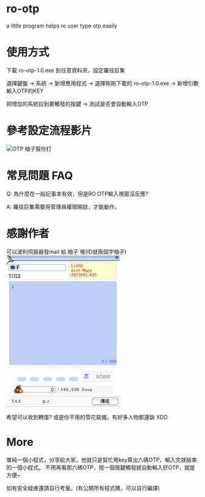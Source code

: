 # ro-otp
a little program helps ro user type otp easily


# 使用方式

下載 ro-otp-1.0.exe 到任意資料夾，設定羅技巨集

選擇鍵盤 -> 系統 -> 新增應用程式 -> 選擇剛剛下載的 ro-otp-1.0.exe -> 新增引數 輸入OTP的KEY

把增加的系統拉到要觸發的按鍵 -> 測試是否會自動輸入OTP

# 參考設定流程影片
![OTP 柚子幫你打](https://www.youtube.com/watch?v=YOUTUBE_VIDEO_ID_HERE)

# 常見問題 FAQ

Q: 為什麼在一般記事本有效，但是RO OTP輸入視窗沒反應?

A: 羅技巨集需要用管理員權限開啟，才能動作。

# 感謝作者

可以波利伺服器發mail 給 柚子 喔(ID就兩個字柚子)
![image](https://github.com/qcawsome/ro-otp/blob/main/thanks.png?raw=true)

希望可以收到轉蛋? 或是你不用的雪花裝備，有好多人物都還缺 XDD

# More

單純一個小程式，分享給大家，他就只是幫忙用key算出六碼OTP，輸入完就結束的一個小程式。
不用再看那六碼OTP，按一個按鍵觸發就自動輸入好OTP，就是方便~

如有安全疑慮還請自行考量。(有公開所有程式碼，可以自行編譯)




